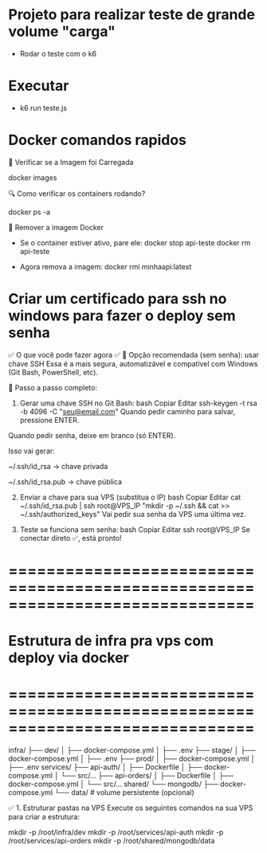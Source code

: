 # Projeto para realizar teste de grande volume "carga"

- Rodar o teste com o k6

# Executar

- k6 run teste.js

# Docker comandos rapidos

🐋 Verificar se a Imagem foi Carregada

docker images

🔍 Como verificar os containers rodando?

docker ps -a

🧼 Remover a imagem Docker

- Se o container estiver ativo, pare ele:
  docker stop api-teste
  docker rm api-teste

- Agora remova a imagem:
  docker rmi minhaapi:latest

# Criar um certificado para ssh no windows para fazer o deploy sem senha

✅ O que você pode fazer agora
✅ 🔐 Opção recomendada (sem senha): usar chave SSH
Essa é a mais segura, automatizável e compatível com Windows (Git Bash, PowerShell, etc).

🧰 Passo a passo completo:

1. Gerar uma chave SSH no Git Bash:
   bash
   Copiar
   Editar
   ssh-keygen -t rsa -b 4096 -C "seu@email.com"
   Quando pedir caminho para salvar, pressione ENTER.

Quando pedir senha, deixe em branco (só ENTER).

Isso vai gerar:

~/.ssh/id_rsa → chave privada

~/.ssh/id_rsa.pub → chave pública

2. Enviar a chave para sua VPS (substitua o IP)
   bash
   Copiar
   Editar
   cat ~/.ssh/id_rsa.pub | ssh root@VPS_IP "mkdir -p ~/.ssh && cat >> ~/.ssh/authorized_keys"
   Vai pedir sua senha da VPS uma última vez.

3. Teste se funciona sem senha:
   bash
   Copiar
   Editar
   ssh root@VPS_IP
   Se conectar direto ✅, está pronto!

# ==============================================================================

# Estrutura de infra pra vps com deploy via docker

# ==============================================================================

infra/
├── dev/
│ ├── docker-compose.yml
│ ├── .env
├── stage/
│ ├── docker-compose.yml
│ ├── .env
├── prod/
│ ├── docker-compose.yml
│ ├── .env
services/
├── api-auth/
│ ├── Dockerfile
│ ├── docker-compose.yml
│ └── src/...
├── api-orders/
│ ├── Dockerfile
│ ├── docker-compose.yml
│ └── src/...
shared/
└── mongodb/
├── docker-compose.yml
└── data/ # volume persistente (opcional)

✅ 1. Estruturar pastas na VPS
Execute os seguintes comandos na sua VPS para criar a estrutura:

mkdir -p /root/infra/dev
mkdir -p /root/services/api-auth
mkdir -p /root/services/api-orders
mkdir -p /root/shared/mongodb/data
